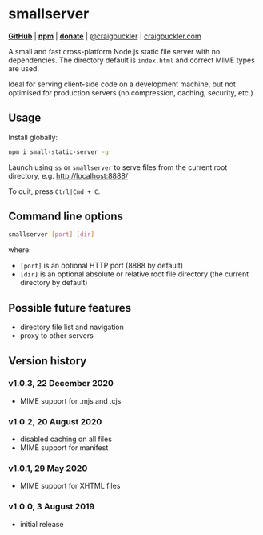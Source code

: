 # smallserver

[**GitHub**](https://github.com/craigbuckler/smallserver) | [**npm**](https://www.npmjs.com/package/small-static-server) | [**donate**](https://gum.co/smallserver) | [@craigbuckler](https://twitter.com/craigbuckler) | [craigbuckler.com](https://craigbuckler.com/)

A small and fast cross-platform Node.js static file server with no dependencies. The directory default is `index.html` and correct MIME types are used.

Ideal for serving client-side code on a development machine, but not optimised for production servers (no compression, caching, security, etc.)


## Usage

Install globally:

```bash
npm i small-static-server -g
```

Launch using `ss` or `smallserver` to serve files from the current root directory, e.g. <http://localhost:8888/>

To quit, press `Ctrl|Cmd + C`.


## Command line options

```bash
smallserver [port] [dir]
```

where:

* `[port]` is an optional HTTP port (8888 by default)
* `[dir]` is an optional absolute or relative root file directory (the current directory by default)


## Possible future features

* directory file list and navigation
* proxy to other servers


## Version history

### v1.0.3, 22 December 2020

* MIME support for .mjs and .cjs


### v1.0.2, 20 August 2020

* disabled caching on all files
* MIME support for manifest


### v1.0.1, 29 May 2020

* MIME support for XHTML files


### v1.0.0, 3 August 2019

* initial release
